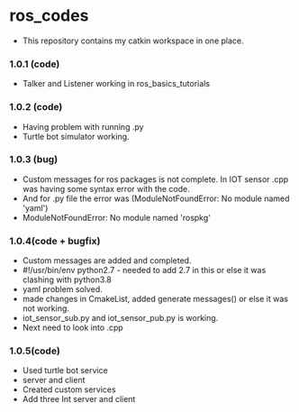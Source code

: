 # ros_codes
- This repository contains my catkin workspace in one place.

### 1.0.1 (code)
- Talker and Listener working in ros_basics_tutorials

### 1.0.2 (code)
- Having problem with running .py
- Turtle bot simulator working.

### 1.0.3 (bug)
- Custom messages for ros packages is not complete. In IOT sensor .cpp was having some syntax error with the code.
- And for .py file the error was (ModuleNotFoundError: No module named 'yaml')
- ModuleNotFoundError: No module named 'rospkg'

### 1.0.4(code + bugfix)
- Custom messages are added and completed.
- #!/usr/bin/env python2.7 - needed to add 2.7 in this or else it was clashing with python3.8
- yaml problem solved.
- made changes in CmakeList, added generate messages() or else it was not working.
- iot_sensor_sub.py and iot_sensor_pub.py is working.
- Next need to look into .cpp

### 1.0.5(code)
- Used turtle bot service 
- server and client
- Created custom services
- Add three Int server and client

 

